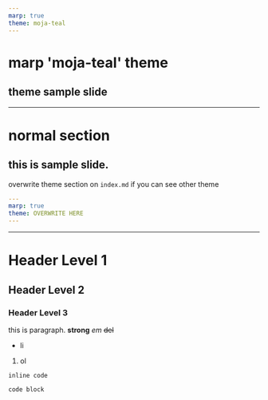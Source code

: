 ```yaml
---
marp: true
theme: moja-teal
---
```


<!-- _class: cover -->

# marp 'moja-teal' theme

## theme sample slide

---

# normal section

## this is sample slide.

overwrite theme section on `index.md` if you can see other theme

```yaml
---
marp: true
theme: OVERWRITE HERE
---

```

---

# Header Level 1

## Header Level 2

### Header Level 3

this is paragraph. **strong** _em_ ~~del~~

- li

1. ol

`inline code`

```text
code block
```
